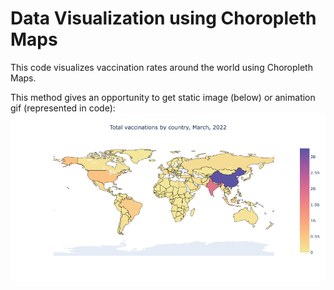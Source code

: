 # Data Visualization using Choropleth Maps

This code visualizes vaccination rates around the world using Choropleth Maps.

This method gives an opportunity to get static image (below) or animation gif (represented in code):
![alt text](https://github.com/alyona0909/Data-Visualization-using-Choropleth-Maps/blob/main/newplot.png?raw=true)



